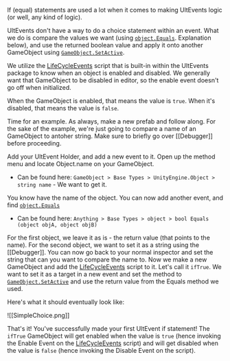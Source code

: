 If (equal) statements are used a lot when it comes to making UltEvents logic (or well, any kind of logic).

UltEvents don't have a way to do a choice statement within an event. What we do is compare the values we want (using [`object.Equals`](https://learn.microsoft.com/en-us/dotnet/api/system.object.equals?view=net-8.0). Explanation below), and use the returned boolean value and apply it onto another GameObject using [`GameObject.SetActive`](https://docs.unity3d.com/ScriptReference/GameObject.SetActive.html). 

We utilize the [LifeCycleEvents](https://kybernetik.com.au/ultevents/api/UltEvents/LifeCycleEvents/)  script that is built-in within the UltEvents package to know when an object is enabled and disabled. We generally want that GameObject to be disabled in editor, so the enable event doesn't go off when initialized. 

When the GameObject is enabled, that means the value is `true`. When it's disabled, that means the value is `false`.

Time for an example. As always, make a new prefab and follow along. For the sake of the example, we're just going to compare a name of an GameObject to antoher string. Make sure to briefly go over [[Debugger]] before proceeding.

Add your UltEvent Holder, and add a new event to it.
Open up the method menu and locate Object.name on your GameObject. 
- Can be found here: `GameObject > Base Types > UnityEngine.Object > string name` - We want to get it.

You know have the name of the object. You can now add another event, and find [`object.Equals`](https://learn.microsoft.com/en-us/dotnet/api/system.object.equals?view=net-8.0)
-  Can be found here: `Anything > Base Types > object > bool Equals (object objA, object objB)`

For the first object, we leave it as is - the return value (that points to the name).
For the second object, we want to set it as a string using the [[Debugger]]. You can now go back to your normal inspector and set the string that can you want to compare the name to.
Now we make a new GameObject and add the [LifeCycleEvents](https://kybernetik.com.au/ultevents/api/UltEvents/LifeCycleEvents/) script to it. Let's call it `ifTrue`. We want to set it as a target in a new event and set the method to [`GameObject.SetActive`](https://docs.unity3d.com/ScriptReference/GameObject.SetActive.html) and use the return value from the Equals method we used.

Here's what it should eventually look like:

![[SimpleChoice.png]]


That's it! You've successfully made your first UltEvent if statement! The `ifTrue` GameObject will get enabled when the value is `true` (hence invoking the Enable Event on the [LifeCycleEvents](https://kybernetik.com.au/ultevents/api/UltEvents/LifeCycleEvents/) script) and will get disabled when the value is `false` (hence invoking the Disable Event on the script).
